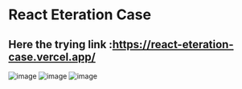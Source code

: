 # React Eteration Case

## Here the trying link :https://react-eteration-case.vercel.app/

![image](https://user-images.githubusercontent.com/35228511/217946623-7d4bb534-7cf8-40d3-92cb-ac8229f67676.png)
![image](https://user-images.githubusercontent.com/35228511/217946772-26c667ae-d414-41da-b3cb-c863c48f7900.png)
![image](https://user-images.githubusercontent.com/35228511/217946842-1523896f-7132-4f4a-972b-3c59da969081.png)

